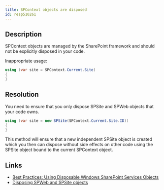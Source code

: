 ```yaml
---
title: SPContext objects are disposed
id: resp510261
---
```

## Description
SPContext objects are managed by the SharePoint framework and should not be explicitly disposed in your code.

Inappropriate usage:
```cs
using (var site = SPContext.Current.Site)
{
}
```

## Resolution
You need to ensure that you only dispose SPSite and SPWeb objects that your code owns.
```cs
using (var site = new SPSite(SPContext.Current.Site.ID))
{
}
```

This method will ensure that a new independent SPSite object is created which you then can dispose without side effects on other code using the SPSite object bound to the current SPContext object.

## Links
- [Best Practices: Using Disposable Windows SharePoint Services Objects](https://msdn.microsoft.com/en-us/library/aa973248(v=office.12).aspx)
- [Disposing SPWeb and SPSite objects](http://blogs.technet.com/b/stefan_gossner/archive/2008/12/05/disposing-spweb-and-spsite-objects.aspx)
